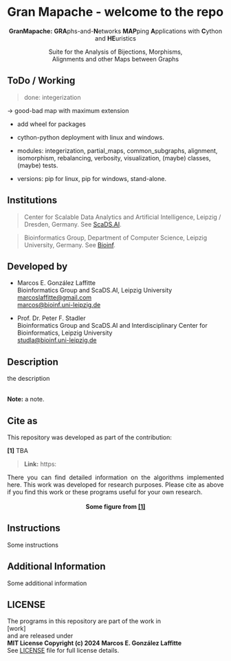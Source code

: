 # Gran Mapache - welcome to the repo

<p align="center">
<strong>GranMapache:</strong> <strong>GRA</strong>phs-and-<strong>N</strong>etworks <strong>MAP</strong>ping <strong>A</strong>pplications with <strong>C</strong>ython and <strong>HE</strong>uristics
</p>

<p align="center">
Suite for the Analysis of Bijections, Morphisms,<br/>
Alignments and other Maps between Graphs
</p>


## ToDo / Working

> done: integerization

-> good-bad map with maximum extension

- add wheel for packages

- cython-python deployment with linux and windows.

- modules: integerization, partial_maps, common_subgraphs, alignment, isomorphism, rebalancing, verbosity, visualization, (maybe) classes, (maybe) tests.

- versions: pip for linux, pip for windows, stand-alone.


## Institutions

> Center for Scalable Data Analytics and Artificial Intelligence, Leipzig / Dresden, Germany. See <a href="https://scads.ai/">ScaDS.AI</a>.<br/>

> Bioinformatics Group, Department of Computer Science, Leipzig University, Germany. See <a href="https://www.bioinf.uni-leipzig.de/">Bioinf</a>.<br/>

## Developed by

- Marcos E. González Laffitte<br/>
  Bioinformatics Group and ScaDS.AI, Leipzig University<br/>
  marcoslaffitte@gmail.com<br/>
  marcos@bioinf.uni-leipzig.de<br/>

- Prof. Dr. Peter F. Stadler<br/>
  Bioinformatics Group and ScaDS.AI and Interdisciplinary Center for Bioinformatics, Leipzig University<br/>
  studla@bioinf.uni-leipzig.de<br/>


## Description

<div align="justify">
the description
</div>
<br/>

**Note:** a note.

## Cite as

This repository was developed as part of the contribution:

**[1]** TBA
> **Link:** https:

<div align="justify">
There you can find detailed information on the algorithms implemented here. This work was developed for research purposes. Please cite as above if you find this work or these programs useful for your own research.
</div>
<br/>

<div align="center">
<strong>Some figure from <a href="link">[1]</a></strong><br/>
</div>



## Instructions

Some instructions

## Additional Information

Some additional information


## LICENSE

The programs in this repository are part of the work in<br/>
[work]<br/>
and are released under<br/>
<strong>MIT License Copyright (c) 2024 Marcos E. González Laffitte</strong><br/>
See <a href="./LICENSE">LICENSE</a> file for full license details.